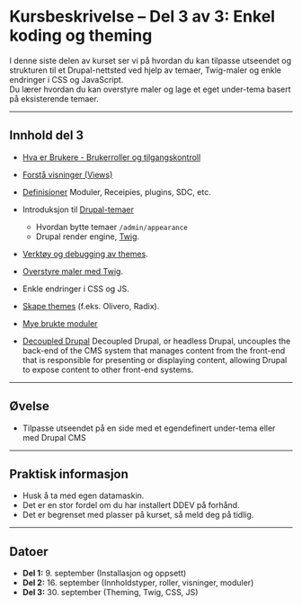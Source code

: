# Kursbeskrivelse – Del 3 av 3: Enkel koding og theming

I denne siste delen av kurset ser vi på hvordan du kan tilpasse utseendet og strukturen til et Drupal-nettsted ved hjelp av temaer, Twig-maler og enkle endringer i CSS og JavaScript.  
Du lærer hvordan du kan overstyre maler og lage et eget under-tema basert på eksisterende temaer.  

---

## Innhold del 3

- [Hva er Brukere - Brukerroller og tilgangskontroll](../dag2/users.md)
- [Forstå visninger (Views)](../dag2/views.md)
- [Definisjoner](define_me.md) Moduler, Receipies, plugins, SDC, etc. 

- Introduksjon til [Drupal-temaer](https://www.drupal.org/docs/develop/theming-drupal)
  - Hvordan bytte temaer `/admin/appearance`
  - Drupal render engine, [Twig](twig.md).
- [Verktøy og debugging av themes](tools.md).
- [Overstyre maler med Twig](twig_start.md).
- Enkle endringer i CSS og JS.
- [Skape themes](create_themes.md) (f.eks. Olivero, Radix).
- [Mye brukte moduler](../dag2/modules.md)
- [Decoupled Drupal](https://www.drupal.org/docs/develop/decoupled-drupal) Decoupled Drupal, or headless Drupal, uncouples the back-end of the CMS system that manages content from the front-end that is responsible for presenting or displaying content, allowing Drupal to expose content to other front-end systems.

---

## Øvelse
- Tilpasse utseendet på en side med et egendefinert under-tema eller med Drupal CMS  

---

## Praktisk informasjon
- Husk å ta med egen datamaskin.  
- Det er en stor fordel om du har installert DDEV på forhånd.  
- Det er begrenset med plasser på kurset, så meld deg på tidlig.  

---

## Datoer
- **Del 1:** 9. september (Installasjon og oppsett)  
- **Del 2:** 16. september (Innholdstyper, roller, visninger, moduler)  
- **Del 3:** 30. september (Theming, Twig, CSS, JS)  
